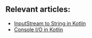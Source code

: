 ## Relevant articles:

- [InputStream to String in Kotlin](https://www.baeldung.com/kotlin-inputstream-to-string)
- [Console I/O in Kotlin](https://www.baeldung.com/kotlin-console-io)

